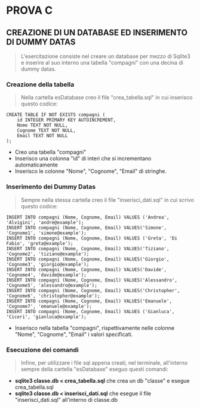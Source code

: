 # PROVA C
## CREAZIONE DI UN DATABASE ED INSERIMENTO DI DUMMY DATAS

> L'esercitazione consiste nel creare un database per mezzo di Sqlite3 e inserire al suo interno una tabella "compagni" con una decina di dummy datas.

### Creazione della tabella
> Nella cartella esDatabase creo il file "crea_tabella.sql" in cui inserisco questo codice:
```
CREATE TABLE IF NOT EXISTS compagni (
    id INTEGER PRIMARY KEY AUTOINCREMENT,
    Nome TEXT NOT NULL,
    Cognome TEXT NOT NULL,
    Email TEXT NOT NULL
);
```
- Creo una tabella "compagni"
- Inserisco una colonna "id" di interi che si incrementano automaticamente
- Inserisco le colonne "Nome", "Cognome", "Email" di stringhe.

### Inserimento dei Dummy Datas
> Sempre nella stessa cartella creo il file "inserisci_dati.sql" in cui scrivo questo codice:
```
INSERT INTO compagni (Nome, Cognome, Email) VALUES ('Andrea', 'Alvigini', 'andre@example');
INSERT INTO compagni (Nome, Cognome, Email) VALUES('Simone', 'Cognome1', 'simone@example');
INSERT INTO compagni (Nome, Cognome, Email) VALUES ('Greta', 'Di Fabio', 'greta@example');
INSERT INTO compagni (Nome, Cognome, Email) VALUES('Tiziano', 'Cognome2', 'tiziano@example');
INSERT INTO compagni (Nome, Cognome, Email) VALUES('Giorgio', 'Cognome3', 'giorgio@example');
INSERT INTO compagni (Nome, Cognome, Email) VALUES('Davide', 'Cognome4', 'davide@example');
INSERT INTO compagni (Nome, Cognome, Email) VALUES('Alessandro', 'Cognome5', 'alessandro@example');
INSERT INTO compagni (Nome, Cognome, Email) VALUES('Christopher', 'Cognome6', 'christopher@example');
INSERT INTO compagni (Nome, Cognome, Email) VALUES('Emanuele', 'Cognome7', 'emanuele@example');
INSERT INTO compagni (Nome, Cognome, Email) VALUES ('Gianluca', 'Ciceri', 'gianluca@example');
```

- Inserisco nella tabella "compagni", rispettivamente nelle colonne "Nome", "Cognome", "Email" i valori specificati.

### Esecuzione dei comandi
> Infine, per utilizzare i file sql appena creati, nel terminale, all'interno sempre della cartella "esDatabase" eseguo questi comandi:
- **sqlite3 classe.db < crea_tabella.sql** che crea un db "classe" e esegue crea_tabella.sql
- **sqlite3 classe.db < inserisci_dati.sql** che esegue il file "inserisci_dati.sql" all'interno di classe.db
